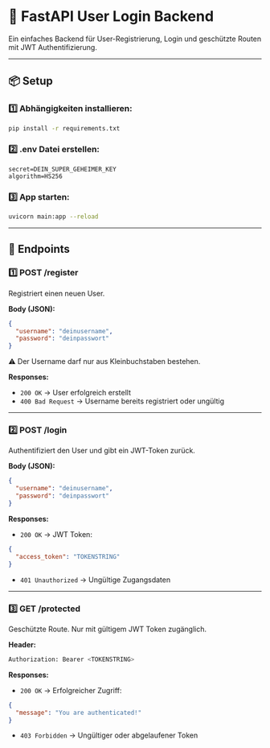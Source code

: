 
# 📝 FastAPI User Login Backend

Ein einfaches Backend für User-Registrierung, Login und geschützte Routen mit JWT Authentifizierung.

---

## 📦 Setup

### 1️⃣ Abhängigkeiten installieren:

```bash
pip install -r requirements.txt
```

### 2️⃣ .env Datei erstellen:

```env
secret=DEIN_SUPER_GEHEIMER_KEY
algorithm=HS256
```

### 3️⃣ App starten:

```bash
uvicorn main:app --reload
```

---

## 🔐 Endpoints

### 1️⃣ POST /register

Registriert einen neuen User.

**Body (JSON):**
```json
{
  "username": "deinusername",
  "password": "deinpasswort"
}
```

⚠ Der Username darf nur aus Kleinbuchstaben bestehen.

**Responses:**

- `200 OK` → User erfolgreich erstellt
- `400 Bad Request` → Username bereits registriert oder ungültig

---

### 2️⃣ POST /login

Authentifiziert den User und gibt ein JWT-Token zurück.

**Body (JSON):**
```json
{
  "username": "deinusername",
  "password": "deinpasswort"
}
```

**Responses:**

- `200 OK` → JWT Token:
```json
{
  "access_token": "TOKENSTRING"
}
```
- `401 Unauthorized` → Ungültige Zugangsdaten

---

### 3️⃣ GET /protected

Geschützte Route. Nur mit gültigem JWT Token zugänglich.

**Header:**
```bash
Authorization: Bearer <TOKENSTRING>
```

**Responses:**

- `200 OK` → Erfolgreicher Zugriff:
```json
{
  "message": "You are authenticated!"
}
```
- `403 Forbidden` → Ungültiger oder abgelaufener Token
